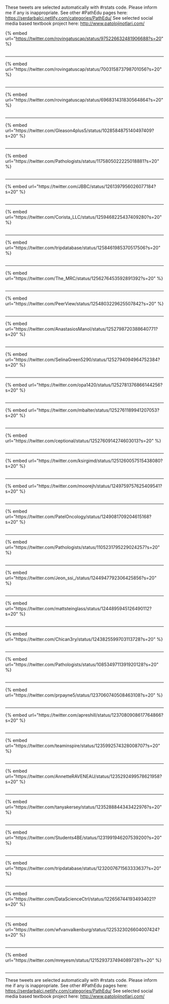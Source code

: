 

These tweets are selected automatically with #rstats code. Please inform me if any is inappropriate.
See other #PathEdu pages here: https://serdarbalci.netlify.com/categories/PathEdu/ 
See selected social media based textbook project here: http://www.patolojinotlari.com/

{% embed url="https://twitter.com/rovingatuscap/status/975226632481906688?s=20" %}<br>
<br>
<hr>
{% embed url="https://twitter.com/rovingatuscap/status/700315873798701056?s=20" %}<br>
<br>
<hr>
{% embed url="https://twitter.com/rovingatuscap/status/696831431830564864?s=20" %}<br>
<br>
<hr>
{% embed url="https://twitter.com/Gleason4plus5/status/1028584875140497409?s=20" %}<br>
<br>
<hr>
{% embed url="https://twitter.com/Pathologists/status/1175805022225018881?s=20" %}<br>
<br>
<hr>
{% embed url="https://twitter.com/JBBC/status/1261397956026077184?s=20" %}<br>
<br>
<hr>
{% embed url="https://twitter.com/Corista_LLC/status/1259468225437409280?s=20" %}<br>
<br>
<hr>
{% embed url="https://twitter.com/tripdatabase/status/1258461985370517506?s=20" %}<br>
<br>
<hr>
{% embed url="https://twitter.com/The_MRC/status/1256276453592891392?s=20" %}<br>
<br>
<hr>
{% embed url="https://twitter.com/PeerView/status/1254803229625507842?s=20" %}<br>
<br>
<hr>
{% embed url="https://twitter.com/AnastasiosManol/status/1252798720388640771?s=20" %}<br>
<br>
<hr>
{% embed url="https://twitter.com/SelinaGreen5290/status/1252794094964752384?s=20" %}<br>
<br>
<hr>
{% embed url="https://twitter.com/opa1420/status/1252781376866144256?s=20" %}<br>
<br>
<hr>
{% embed url="https://twitter.com/mbalter/status/1252761189941207053?s=20" %}<br>
<br>
<hr>
{% embed url="https://twitter.com/ceptional/status/1252760914274603013?s=20" %}<br>
<br>
<hr>
{% embed url="https://twitter.com/ksirgimd/status/1251260057515438080?s=20" %}<br>
<br>
<hr>
{% embed url="https://twitter.com/moorejh/status/1249759757625409541?s=20" %}<br>
<br>
<hr>
{% embed url="https://twitter.com/PatelOncology/status/1249081709204615168?s=20" %}<br>
<br>
<hr>
{% embed url="https://twitter.com/Pathologists/status/1105231795229024257?s=20" %}<br>
<br>
<hr>
{% embed url="https://twitter.com/Jeon_ssi_/status/1244947792306425856?s=20" %}<br>
<br>
<hr>
{% embed url="https://twitter.com/mattsteinglass/status/1244895945126490112?s=20" %}<br>
<br>
<hr>
{% embed url="https://twitter.com/Chican3ry/status/1243825599703113728?s=20" %}<br>
<br>
<hr>
{% embed url="https://twitter.com/Pathologists/status/1085349711391920128?s=20" %}<br>
<br>
<hr>
{% embed url="https://twitter.com/prpayne5/status/1237060740508463108?s=20" %}<br>
<br>
<hr>
{% embed url="https://twitter.com/apreshill/status/1237080908617764866?s=20" %}<br>
<br>
<hr>
{% embed url="https://twitter.com/teaminspire/status/1235992574328008707?s=20" %}<br>
<br>
<hr>
{% embed url="https://twitter.com/AnnetteRAVENEAU/status/1235292499578621958?s=20" %}<br>
<br>
<hr>
{% embed url="https://twitter.com/tanyakersey/status/1235288844343422976?s=20" %}<br>
<br>
<hr>
{% embed url="https://twitter.com/Students4BE/status/1231991946207539200?s=20" %}<br>
<br>
<hr>
{% embed url="https://twitter.com/tripdatabase/status/1232007671563333637?s=20" %}<br>
<br>
<hr>
{% embed url="https://twitter.com/DataScienceCtrl/status/1226567441934934021?s=20" %}<br>
<br>
<hr>
{% embed url="https://twitter.com/wfvanvalkenburg/status/1225323026604007424?s=20" %}<br>
<br>
<hr>
{% embed url="https://twitter.com/mreyesm/status/1215293737494089728?s=20" %}<br>
<br>
<hr>


These tweets are selected automatically with #rstats code. Please inform me if any is inappropriate.
See other #PathEdu pages here: https://serdarbalci.netlify.com/categories/PathEdu/ 
See selected social media based textbook project here: http://www.patolojinotlari.com/

